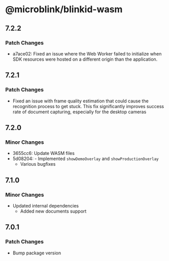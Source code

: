 # @microblink/blinkid-wasm

## 7.2.2

### Patch Changes

- a7ace02: Fixed an issue where the Web Worker failed to initialize when SDK resources were hosted on a different origin than the application.

## 7.2.1

### Patch Changes

- Fixed an issue with frame quality estimation that could cause the recognition process to get stuck. This fix significantly improves success rate of document capturing, especially for the desktop cameras

## 7.2.0

### Minor Changes

- 3655cc6: Update WASM files
- 5d08204: - Implemented `showDemoOverlay` and `showProductionOverlay`
  - Various bugfixes

## 7.1.0

### Minor Changes

- Updated internal dependencies
  - Added new documents support

## 7.0.1

### Patch Changes

- Bump package version
